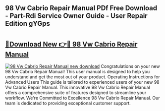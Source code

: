 ## 98 Vw Cabrio Repair Manual PDf Free Download - Part-Rdi Service Owner Guide - User Repair Edition gYGps

# <h2><a href="http://bc47871.oget.top/?id=98+Vw+Cabrio+Repair+Manual">🔗Download New 👉🔴 98 Vw Cabrio Repair Manual</a></h2>

[![98 Vw Cabrio Repair Manual new download](https://i.imgur.com/5g1atiW.png)](http://bc47871.oget.top/?id=98+Vw+Cabrio+Repair+Manual)
Congratulations on your new 98 Vw Cabrio Repair Manual! This user manual is designed to help you understand and get the most out of your product. Operating Instructions for Advanced Users This guide is tailored to experienced users of your new 98 Vw Cabrio Repair Manual. This innovative 98 Vw Cabrio Repair Manual offers a comprehensive suite of features designed to streamline your workflow. We're Committed to Excellence 98 Vw Cabrio Repair Manual. Our team is dedicated to providing exceptional customer support.
